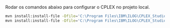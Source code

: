 Rodar os comandos abaixo para configurar o CPLEX no projeto local.
```bash
mvn install:install-file -Dfile='C:\Program Files\IBM\ILOG\CPLEX_Studio221\cplex\lib\cplex.jar' -DgroupId=cplex -DartifactId=cplex -Dversion='22.1.0.0' -Dpackaging=jar -DgeneratePom=true
mvn install:install-file -Dfile='C:\Program Files\IBM\ILOG\CPLEX_Studio221\opl\lib\oplall.jar' -DgroupId=opl -DartifactId=opl -Dversion='22.1.0.0' -Dpackaging=jar -DgeneratePom=true
```
